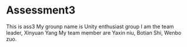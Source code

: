 # Assessment3
This is ass3
My grounp name is Unity enthusiast group
I am the team leader, Xinyuan Yang
My team member are Yaxin niu, Botian Shi, Wenbo zuo.
